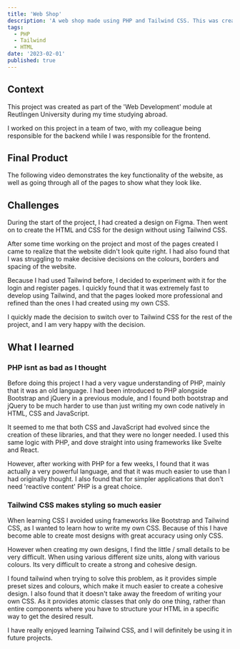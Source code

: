 ```yaml
---
title: 'Web Shop'
description: 'A web shop made using PHP and Tailwind CSS. This was created as part of a school project at Reutlingen University.'
tags:
  - PHP
  - Tailwind
  - HTML
date: '2023-02-01'
published: true
---
```


<script>
  import YouTube from '$lib/components/YouTube-Video.svelte';
  import Wavy from "$lib/components/Wavy.svelte";
</script>

## Context

This project was created as part of the 'Web Development' module at Reutlingen University during my time studying abroad.

I worked on this project in a team of two, with my colleague being responsible for the backend while I was responsible for the frontend.

<Wavy>

## Final Product

The following video demonstrates the key functionality of the website, as well as going through all of the pages to show what they look like.

<YouTube videoId="SO1xvlbQRqQ" title="Web-Shop Walkthrough"/>
</Wavy>

## Challenges

During the start of the project, I had created a design on Figma.
Then went on to create the HTML and CSS for the design without using Tailwind CSS.

After some time working on the project and most of the pages created I came to realize that the website didn't look quite right. I had also found that I was struggling to make decisive decisions on the colours, borders and spacing of the website.

Because I had used Tailwind before, I decided to experiment with it for the login and register pages. I quickly found that it was extremely fast to develop using Tailwind, and that the pages looked more professional and refined than the ones I had created using my own CSS.

I quickly made the decision to switch over to Tailwind CSS for the rest of the project, and I am very happy with the decision.

<Wavy>

## What I learned

### PHP isnt as bad as I thought

Before doing this project I had a very vague understanding of PHP, mainly that it was an old language.
I had been introduced to PHP alongside Bootstrap and jQuery in a previous module, and I found both bootstrap and jQuery to be much harder to use than just writing my own code natively in HTML, CSS and JavaScript.

It seemed to me that both CSS and JavaScript had evolved since the creation of these libraries, and that they were no longer needed. I used this same logic with PHP, and dove straight into using frameworks like Svelte and React.

However, after working with PHP for a few weeks, I found that it was actually a very powerful language, and that it was much easier to use than I had originally thought. I also found that for simpler applications that don't need 'reactive content' PHP is a great choice.

### Tailwind CSS makes styling so much easier

When learning CSS I avoided using frameworks like Bootstrap and Tailwind CSS, as I wanted to learn how to write my own CSS. Because of this I have become able to create most designs with great accuracy using only CSS.

However when creating my own designs, I find the little / small details to be very difficult. When using various different size units, along with various colours. Its very difficult to create a strong and cohesive design.

I found tailwind when trying to solve this problem, as it provides simple preset sizes and colours, which make it much easier to create a cohesive design. I also found that it doesn't take away the freedom of writing your own CSS. As it provides atomic classes that only do one thing, rather than entire components where you have to structure your HTML in a specific way to get the desired result.

I have really enjoyed learning Tailwind CSS, and I will definitely be using it in future projects.
</Wavy>
